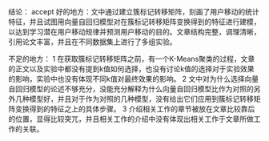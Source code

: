 结论： accept
好的地方：文中通过建立簇标记转移矩阵，刻画了用户移动的统计特征，并且试图用向量自回归模型对在簇标记转移矩阵变换得到的特征进行建模，以达到学习潜在用户移动规律并预测用户移动的目的。文章结构完整，调理清晰，引用论文丰富，并且在不同数据集上进行了多组实验。

不足的地方：
1 在获取簇标记转移矩阵之前，有一个K-Means聚类的过程，文章的正文以及实验中都没有提到k值如何选择，也没有讨论k值的选择对于实验效果的影响，实验中也没有体现不同k值对最终效果的影响。
2 文中对为什么选择向量自回归模型的论述不够充分，没能充分解释为什么向量自回归模型比作为对照的另外几种模型好，并且对于作为对照的几种模型，没有给出它们应用到簇标记转移矩阵变换得到的特征之上的具体步骤。
3 介绍相关工作的章节被放在文章比较靠后的位置，显得比较突兀，并且相关工作的介绍中没有体现出相关工作于文章所做工作的关联。
